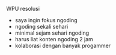 WPU resolusi

- saya ingin fokus ngoding
- ngoding sekali sehari
- minimal sejam sehari ngoding
- harus liat konten ngoding 2 jam
- kolaborasi dengan banyak progammer
